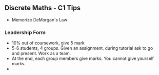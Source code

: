 ## Discrete Maths - C1 Tips

- Memorize DeMorgan's Law



### Leadership Form

- 10% out of coursework, give 5 mark
- 5-6 students, 4 groups. Given an assignment, during tutorial ask to go and present. Work as a team.
- At the end, each group members give marks. You cannot give yourself marks.
- 